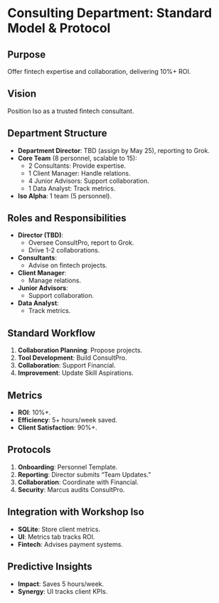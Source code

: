 # Consulting Department: Standard Model & Protocol

## Purpose
Offer fintech expertise and collaboration, delivering 10%+ ROI.

## Vision
Position Iso as a trusted fintech consultant.

## Department Structure
- **Department Director**: TBD (assign by May 25), reporting to Grok.
- **Core Team** (8 personnel, scalable to 15):
  - 2 Consultants: Provide expertise.
  - 1 Client Manager: Handle relations.
  - 4 Junior Advisors: Support collaboration.
  - 1 Data Analyst: Track metrics.
- **Iso Alpha**: 1 team (5 personnel).

## Roles and Responsibilities
- **Director (TBD)**:
  - Oversee ConsultPro, report to Grok.
  - Drive 1-2 collaborations.
- **Consultants**:
  - Advise on fintech projects.
- **Client Manager**:
  - Manage relations.
- **Junior Advisors**:
  - Support collaboration.
- **Data Analyst**:
  - Track metrics.

## Standard Workflow
1. **Collaboration Planning**: Propose projects.
2. **Tool Development**: Build ConsultPro.
3. **Collaboration**: Support Financial.
4. **Improvement**: Update Skill Aspirations.

## Metrics
- **ROI**: 10%+.
- **Efficiency**: 5+ hours/week saved.
- **Client Satisfaction**: 90%+.

## Protocols
1. **Onboarding**: Personnel Template.
2. **Reporting**: Director submits “Team Updates.”
3. **Collaboration**: Coordinate with Financial.
4. **Security**: Marcus audits ConsultPro.

## Integration with Workshop Iso
- **SQLite**: Store client metrics.
- **UI**: Metrics tab tracks ROI.
- **Fintech**: Advises payment systems.

## Predictive Insights
- **Impact**: Saves 5 hours/week.
- **Synergy**: UI tracks client KPIs.